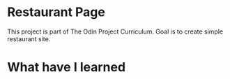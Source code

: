 # Restaurant Page

This project is part of The Odin Project Curriculum. Goal is to create
simple restaurant site.

# What have I learned
